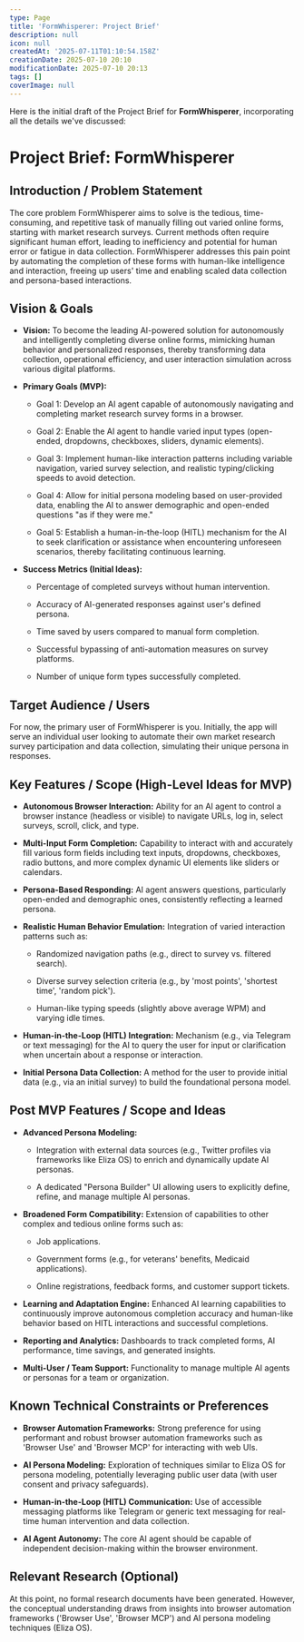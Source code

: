 ```yaml
---
type: Page
title: 'FormWhisperer: Project Brief'
description: null
icon: null
createdAt: '2025-07-11T01:10:54.158Z'
creationDate: 2025-07-10 20:10
modificationDate: 2025-07-10 20:13
tags: []
coverImage: null
---
```


Here is the initial draft of the Project Brief for **FormWhisperer**, incorporating all the details we've discussed:

# Project Brief: FormWhisperer

## Introduction / Problem Statement

The core problem FormWhisperer aims to solve is the tedious, time-consuming, and repetitive task of manually filling out varied online forms, starting with market research surveys. Current methods often require significant human effort, leading to inefficiency and potential for human error or fatigue in data collection. FormWhisperer addresses this pain point by automating the completion of these forms with human-like intelligence and interaction, freeing up users' time and enabling scaled data collection and persona-based interactions.

## Vision & Goals

- **Vision:** To become the leading AI-powered solution for autonomously and intelligently completing diverse online forms, mimicking human behavior and personalized responses, thereby transforming data collection, operational efficiency, and user interaction simulation across various digital platforms.

- **Primary Goals (MVP):**

    - Goal 1: Develop an AI agent capable of autonomously navigating and completing market research survey forms in a browser.

    - Goal 2: Enable the AI agent to handle varied input types (open-ended, dropdowns, checkboxes, sliders, dynamic elements).

    - Goal 3: Implement human-like interaction patterns including variable navigation, varied survey selection, and realistic typing/clicking speeds to avoid detection.

    - Goal 4: Allow for initial persona modeling based on user-provided data, enabling the AI to answer demographic and open-ended questions "as if they were me."

    - Goal 5: Establish a human-in-the-loop (HITL) mechanism for the AI to seek clarification or assistance when encountering unforeseen scenarios, thereby facilitating continuous learning.

- **Success Metrics (Initial Ideas):**

    - Percentage of completed surveys without human intervention.

    - Accuracy of AI-generated responses against user's defined persona.

    - Time saved by users compared to manual form completion.

    - Successful bypassing of anti-automation measures on survey platforms.

    - Number of unique form types successfully completed.

## Target Audience / Users

For now, the primary user of FormWhisperer is you. Initially, the app will serve an individual user looking to automate their own market research survey participation and data collection, simulating their unique persona in responses.

## Key Features / Scope (High-Level Ideas for MVP)

- **Autonomous Browser Interaction:** Ability for an AI agent to control a browser instance (headless or visible) to navigate URLs, log in, select surveys, scroll, click, and type.

- **Multi-Input Form Completion:** Capability to interact with and accurately fill various form fields including text inputs, dropdowns, checkboxes, radio buttons, and more complex dynamic UI elements like sliders or calendars.

- **Persona-Based Responding:** AI agent answers questions, particularly open-ended and demographic ones, consistently reflecting a learned persona.

- **Realistic Human Behavior Emulation:** Integration of varied interaction patterns such as:

    - Randomized navigation paths (e.g., direct to survey vs. filtered search).

    - Diverse survey selection criteria (e.g., by 'most points', 'shortest time', 'random pick').

    - Human-like typing speeds (slightly above average WPM) and varying idle times.

- **Human-in-the-Loop (HITL) Integration:** Mechanism (e.g., via Telegram or text messaging) for the AI to query the user for input or clarification when uncertain about a response or interaction.

- **Initial Persona Data Collection:** A method for the user to provide initial data (e.g., via an initial survey) to build the foundational persona model.

## Post MVP Features / Scope and Ideas

- **Advanced Persona Modeling:**

    - Integration with external data sources (e.g., Twitter profiles via frameworks like Eliza OS) to enrich and dynamically update AI personas.

    - A dedicated "Persona Builder" UI allowing users to explicitly define, refine, and manage multiple AI personas.

- **Broadened Form Compatibility:** Extension of capabilities to other complex and tedious online forms such as:

    - Job applications.

    - Government forms (e.g., for veterans' benefits, Medicaid applications).

    - Online registrations, feedback forms, and customer support tickets.

- **Learning and Adaptation Engine:** Enhanced AI learning capabilities to continuously improve autonomous completion accuracy and human-like behavior based on HITL interactions and successful completions.

- **Reporting and Analytics:** Dashboards to track completed forms, AI performance, time savings, and generated insights.

- **Multi-User / Team Support:** Functionality to manage multiple AI agents or personas for a team or organization.

## Known Technical Constraints or Preferences

- **Browser Automation Frameworks:** Strong preference for using performant and robust browser automation frameworks such as 'Browser Use' and 'Browser MCP' for interacting with web UIs.

- **AI Persona Modeling:** Exploration of techniques similar to Eliza OS for persona modeling, potentially leveraging public user data (with user consent and privacy safeguards).

- **Human-in-the-Loop (HITL) Communication:** Use of accessible messaging platforms like Telegram or generic text messaging for real-time human intervention and data collection.

- **AI Agent Autonomy:** The core AI agent should be capable of independent decision-making within the browser environment.

## Relevant Research (Optional)

At this point, no formal research documents have been generated. However, the conceptual understanding draws from insights into browser automation frameworks ('Browser Use', 'Browser MCP') and AI persona modeling techniques (Eliza OS).

